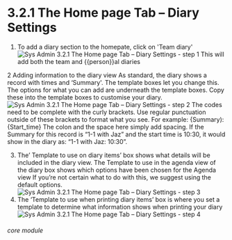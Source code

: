 # 3.2.1 The Home page Tab – Diary Settings

1. To add a diary section to the homepate, click on &#039;Team diary&#039;
![Sys Admin 3.2.1 The Home page Tab – Diary Settings - step 1](Sys_Admin_3.2.1_The_Home_page_Tab_–_Diary_Settings_im_1.png)
This will add both the team and {{person}}al diaries

2 Adding information to the diary view
As standard, the diary shows a record with times and ‘Summary&#039;. The template boxes let you change this.
The options for what you can add are underneath the template boxes. Copy these into the template boxes to customise your diary.
![Sys Admin 3.2.1 The Home page Tab – Diary Settings - step 2](Sys_Admin_3.2.1_The_Home_page_Tab_–_Diary_Settings_im_2.png)
The codes need to be complete with the curly brackets. Use regular punctuation outside of these brackets to format what you see. For example:
{Summary): {Start_time}
The colon and the space here simply add spacing. If the Summary for this record is “1-1 with Jaz” and the start time is 10:30, it would show in the diary as:
“1-1 with Jaz: 10:30”.

3. The’ Template to use on diary items’ box shows what details will be included in the diary view. The Template to use in the agenda view of the diary box shows which options have been chosen for the Agenda view
If you’re not certain what to do with this, we suggest using the default options.
![Sys Admin 3.2.1 The Home page Tab – Diary Settings - step 3](Sys_Admin_3.2.1_The_Home_page_Tab_–_Diary_Settings_im_3.png)
4. The ‘Template to use when printing diary items’ box is where you set a template to determine what information shows when printing your diary
![Sys Admin 3.2.1 The Home page Tab – Diary Settings - step 4](Sys_Admin_3.2.1_The_Home_page_Tab_–_Diary_Settings_im_4.png)

###### core module